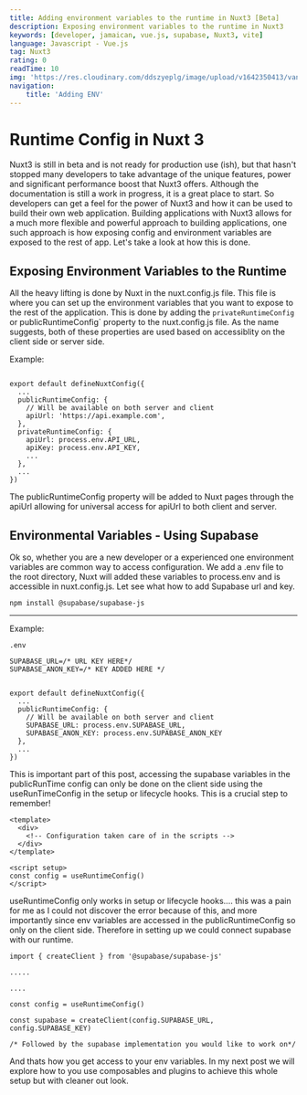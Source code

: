 ```yaml
---
title: Adding environment variables to the runtime in Nuxt3 [Beta]
description: Exposing environment variables to the runtime in Nuxt3
keywords: [developer, jamaican, vue.js, supabase, Nuxt3, vite]
language: Javascript - Vue.js
tag: Nuxt3
rating: 0
readTime: 10
img: 'https://res.cloudinary.com/ddszyeplg/image/upload/v1642350413/vantol/black-text_emxagi.png'
navigation:
    title: 'Adding ENV'
---
```



# Runtime Config in Nuxt 3

Nuxt3 is still in beta and is not ready for production use (ish), but that hasn't stopped many developers to take advantage of the unique features, power and significant performance boost that Nuxt3 offers. Although the documentation is still a work in progress, it is a great place to start. So developers can get a feel for the power of Nuxt3 and how it can be used to build their own web application. Building applications with Nuxt3 allows for a much more flexible and powerful approach to building applications, one such approach is how exposing config and environment variables are exposed to the rest of app. Let's take a look at how this is done.

## Exposing Environment Variables to the Runtime

All the heavy lifting is done by Nuxt in the nuxt.config.js file. This file is where you can set up the environment variables that you want to expose to the rest of the application. This is done by adding the `privateRuntimeConfig` or publicRuntimeConfig` property to the nuxt.config.js file. As the name suggests, both of these properties are used based on accessiblity on the client side or server side.

Example:

```

export default defineNuxtConfig({
  ...
  publicRuntimeConfig: {
    // Will be available on both server and client
    apiUrl: 'https://api.example.com',
  },
  privateRuntimeConfig: {
    apiUrl: process.env.API_URL,
    apiKey: process.env.API_KEY,
    ...
  },
  ...
})
```

The publicRuntimeConfig property will be added to Nuxt pages through the apiUrl allowing for universal access for apiUrl to both client and server.


## Environmental Variables - Using Supabase

Ok so, whether you are a new developer or a experienced one environment variables are common way to access configuration. We add a .env file to the root directory, Nuxt will added these variables to process.env and is accessible in nuxt.config.js. Let see what how to add Supabase url and key.

`npm install @supabase/supabase-js`

***

Example: 

```
.env

SUPABASE_URL=/* URL KEY HERE*/
SUPABASE_ANON_KEY=/* KEY ADDED HERE */

```

```

export default defineNuxtConfig({
  ...
  publicRuntimeConfig: {
    // Will be available on both server and client
    SUPABASE_URL: process.env.SUPABASE_URL,
    SUPABASE_ANON_KEY: process.env.SUPABASE_ANON_KEY
  },
  ...
})
```

This is important part of this post, accessing the supabase variables in the publicRunTime config can only be done on the client side using the useRunTimeConfig in the setup or lifecycle hooks. This is a crucial step to remember!

```
<template>
  <div>
    <!-- Configuration taken care of in the scripts -->
  </div>
</template>

<script setup>
const config = useRuntimeConfig()
</script>
```

useRuntimeConfig only works in setup or lifecycle hooks.... this was a pain for me as I could not discover the error because of this, and more importantly since env variables are accessed in the publicRuntimeConfig so only on the client side. Therefore in setting up we could connect supabase with our runtime.

```
import { createClient } from '@supabase/supabase-js'

.....

....

const config = useRuntimeConfig()

const supabase = createClient(config.SUPABASE_URL, config.SUPABASE_KEY)

/* Followed by the supabase implementation you would like to work on*/
```

And thats how you get access to your env variables. In my next post we will explore how to you use composables and plugins to achieve this whole setup but with cleaner out look.
